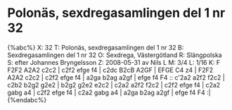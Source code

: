 # Polonäs, sexdregasamlingen del 1 nr 32

{%abc%}
X: 32
T: Polonäs, sexdregasamlingen del 1 nr 32
B: Sexdregasamlingen del 1 nr 32
O: Sexdrega, Västergötland
R: Slängpolska
S: efter Johannes Bryngelsson
Z: 2008-05-31 av Nils L
M: 3/4
L: 1/16
K: F
F2F2 A2A2 c2c2 | c2f2 efge f4 | c2dc B2cB A2GF | EFGE C4 z4 |
F2F2 A2A2 c2c2 | c2f2 efge f4 | a2ga b2ag a2gf | efge f4 F4 ::
c'2a2 a2f2 f2c2 | c2b2 b2g2 g2e2 | b2g2 g2e2 e2c2 | c2a2 a2f2 f2c2 | 
c2f2 efge f4 | c2a2 gabg a4 | c2f2 efge f4 | c2a2 gabg a4 | a2ga b2ag a2gf | efge f4 F4 :|
{%endabc%}

